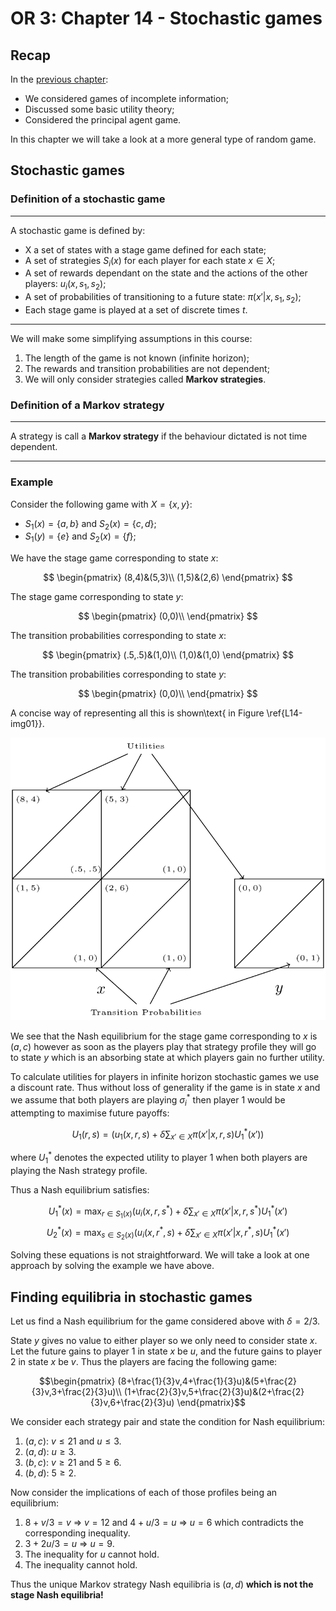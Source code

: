 # OR 3: Chapter 14 - Stochastic games

## Recap

In the [previous chapter](Chapter_13_Random_events_and_incomplete_information.md):

- We considered games of incomplete information;
- Discussed some basic utility theory;
- Considered the principal agent game.

In this chapter we will take a look at a more general type of random game.

## Stochastic games

### Definition of a stochastic game

---

A stochastic game is defined by:

- X a set of states with a stage game defined for each state;
- A set of strategies $S_i(x)$ for each player for each state $x\in X$;
- A set of rewards dependant on the state and the actions of the other players: $u_i(x,s_1,s_2)$;
- A set of probabilities of transitioning to a future state: $\pi(x'|x,s_1,s_2)$;
- Each stage game is played at a set of discrete times $t$.

---

We will make some simplifying assumptions in this course:

1. The length of the game is not known (infinite horizon);
2. The rewards and transition probabilities are not dependent;
3. We will only consider strategies called **Markov strategies**.

### Definition of a Markov strategy

---

A strategy is call a **Markov strategy** if the behaviour dictated is not time dependent.

---

### Example

Consider the following game with $X=\{x,y\}$:

- $S_1(x)=\{a,b\}$ and $S_2(x)=\{c,d\}$;
- $S_1(y)=\{e\}$ and $S_2(x)=\{f\}$;

We have the stage game corresponding to state $x$:

$$
\begin{pmatrix}
(8,4)&(5,3)\\
(1,5)&(2,6)
\end{pmatrix}
$$

The stage game corresponding to state $y$:

$$
\begin{pmatrix}
(0,0)\\
\end{pmatrix}
$$

The transition probabilities corresponding to state $x$:

$$
\begin{pmatrix}
(.5,.5)&(1,0)\\
(1,0)&(1,0)
\end{pmatrix}
$$

The transition probabilities corresponding to state $y$:

$$
\begin{pmatrix}
(0,0)\\
\end{pmatrix}
$$

A concise way of representing all this is shown\text{ in Figure \ref{L14-img01}}.

![A simple stochastic game.\label{L14-img01}](images/L14-img01.png)

We see that the Nash equilibrium for the stage game corresponding to $x$ is $(a,c)$ however as soon as the players play that strategy profile they will go to state $y$ which is an absorbing state at which players gain no further utility.

To calculate utilities for players in infinite horizon stochastic games we use a discount rate. Thus without loss of generality if the game is in state $x$ and we assume that both players are playing $\sigma^*_i$ then player 1 would be attempting to maximise future payoffs:

$$U_1(r,s)=\left(u_1(x,r,s)+\delta\sum_{x'\in X}\pi(x'|x,r,s)U_1^*(x')\right)$$

where $U_1^*$ denotes the expected utility to player 1 when both players are playing the Nash strategy profile.

Thus a Nash equilibrium satisfies:

$$U_1^*(x)=\max_{r\in S_1(x)}(u_i(x,r,s^*)+\delta\sum_{x'\in X}\pi(x'|x,r,s^*)U_1^*(x')$$
$$U_2^*(x)=\max_{s\in S_2(x)}(u_i(x,r^*,s)+\delta\sum_{x'\in X}\pi(x'|x,r^*,s)U_1^*(x')$$

Solving these equations is not straightforward. We will take a look at one approach by solving the example we have above.

## Finding equilibria in stochastic games

Let us find a Nash equilibrium for the game considered above with $\delta=2/3$.

State $y$ gives no value to either player so we only need to consider state $x$. Let the future gains to player 1 in state $x$ be $u$, and the future gains to player 2 in state $x$ be $v$. Thus the players are facing the following game:

$$\begin{pmatrix}
(8+\frac{1}{3}v,4+\frac{1}{3}u)&(5+\frac{2}{3}v,3+\frac{2}{3}u)\\
(1+\frac{2}{3}v,5+\frac{2}{3}u)&(2+\frac{2}{3}v,6+\frac{2}{3}u)
\end{pmatrix}$$

We consider each strategy pair and state the condition for Nash equilibrium:

1. $(a,c)$: $v\leq 21$ and $u\leq 3$.
2. $(a,d)$: $u\geq3$.
3. $(b,c)$: $v\geq 21$ and $5\geq 6$.
4. $(b,d)$: $5\geq2$.

Now consider the implications of each of those profiles being an equilibrium:

1. $8+v/3=v$ $\Rightarrow$ $v=12$ and $4+u/3=u$ $\Rightarrow$ $u=6$ which contradicts the corresponding inequality.
2. $3+2u/3=u$ $\Rightarrow$ $u=9$.
3. The inequality for $u$ cannot hold.
4. The inequality cannot hold.

Thus the unique Markov strategy Nash equilibria is $(a,d)$ **which is not the stage Nash equilibria!**
